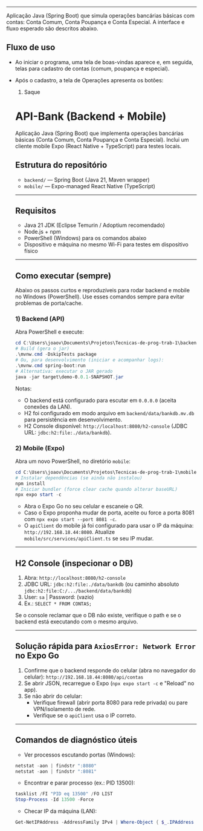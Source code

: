 
-----------------
Aplicação Java (Spring Boot) que simula operações bancárias básicas com contas: Conta Comum, Conta Poupança e Conta Especial. A interface e fluxo esperado são descritos abaixo.

Fluxo de uso
------------
- Ao iniciar o programa, uma tela de boas-vindas aparece e, em seguida, telas para cadastro de contas (comum, poupança e especial).
- Após o cadastro, a tela de Operações apresenta os botões:
  1) Saque
  # API-Bank (Backend + Mobile)

  Aplicação Java (Spring Boot) que implementa operações bancárias básicas (Conta Comum, Conta Poupança e Conta Especial). Inclui um cliente mobile Expo (React Native + TypeScript) para testes locais.

  ## Estrutura do repositório
  - `backend/` — Spring Boot (Java 21, Maven wrapper)
  - `mobile/` — Expo-managed React Native (TypeScript)

  ---

  ## Requisitos
  - Java 21 JDK (Eclipse Temurin / Adoptium recomendado)
  - Node.js + npm
  - PowerShell (Windows) para os comandos abaixo
  - Dispositivo e máquina no mesmo Wi-Fi para testes em dispositivo físico

  ---

  ## Como executar (sempre)
  Abaixo os passos curtos e reproduzíveis para rodar backend e mobile no Windows (PowerShell). Use esses comandos sempre para evitar problemas de porta/cache.

  ### 1) Backend (API)
  Abra PowerShell e execute:

  ```powershell
  cd C:\Users\joaov\Documents\Projetos\Tecnicas-de-prog-trab-1\backend
  # Build (gera o jar)
  .\mvnw.cmd -DskipTests package
  # Ou, para desenvolvimento (iniciar e acompanhar logs):
  .\mvnw.cmd spring-boot:run
  # Alternativa: executar o JAR gerado
  java -jar target\demo-0.0.1-SNAPSHOT.jar
  ```

  Notas:
  - O backend está configurado para escutar em `0.0.0.0` (aceita conexões da LAN).
  - H2 foi configurado em modo arquivo em `backend/data/bankdb.mv.db` para persistência em desenvolvimento.
  - H2 Console disponível: `http://localhost:8080/h2-console` (JDBC URL: `jdbc:h2:file:./data/bankdb`).

  ### 2) Mobile (Expo)
  Abra um novo PowerShell, no diretório `mobile`:

  ```powershell
  cd C:\Users\joaov\Documents\Projetos\Tecnicas-de-prog-trab-1\mobile
  # Instalar dependências (se ainda não instalou)
  npm install
  # Iniciar bundler (force clear cache quando alterar baseURL)
  npx expo start -c
  ```

  - Abra o Expo Go no seu celular e escaneie o QR.
  - Caso o Expo proponha mudar de porta, aceite ou force a porta 8081 com `npx expo start --port 8081 -c`.
  - O `apiClient` do mobile já foi configurado para usar o IP da máquina: `http://192.168.18.44:8080`. Atualize `mobile/src/services/apiClient.ts` se seu IP mudar.

  ---

  ## H2 Console (inspecionar o DB)
  1. Abra: `http://localhost:8080/h2-console`
  2. JDBC URL: `jdbc:h2:file:./data/bankdb` (ou caminho absoluto `jdbc:h2:file:C:/.../backend/data/bankdb`)
  3. User: `sa` | Password: (vazio)
  4. Ex.: `SELECT * FROM CONTAS;`

  Se o console reclamar que o DB não existe, verifique o path e se o backend está executando com o mesmo arquivo.

  ---

  ## Solução rápida para `AxiosError: Network Error` no Expo Go
  1. Confirme que o backend responde do celular (abra no navegador do celular):
     `http://192.168.18.44:8080/api/contas`
  2. Se abrir JSON, recarregue o Expo (`npx expo start -c` e "Reload" no app).
  3. Se não abrir do celular:
     - Verifique firewall (abrir porta 8080 para rede privada) ou pare VPN/isolamento de rede.
     - Verifique se o `apiClient` usa o IP correto.

  ---

  ## Comandos de diagnóstico úteis
  - Ver processos escutando portas (Windows):
  ```powershell
  netstat -aon | findstr ":8080"
  netstat -aon | findstr ":8081"
  ```
  - Encontrar e parar processo (ex.: PID 13500):
  ```powershell
  tasklist /FI "PID eq 13500" /FO LIST
  Stop-Process -Id 13500 -Force
  ```
  - Checar IP da máquina (LAN):
  ```powershell
  Get-NetIPAddress -AddressFamily IPv4 | Where-Object { $_.IPAddress -notlike '127.*' -and $_.IPAddress -notlike '169.254.*' } | Select-Object IPAddress, InterfaceAlias
  ```
